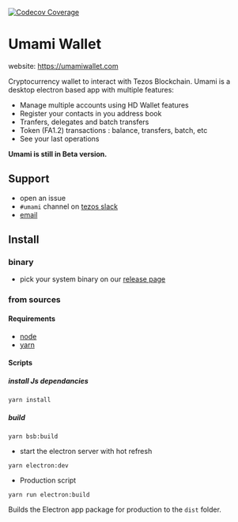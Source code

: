 [![Codecov Coverage](https://img.shields.io/codecov/c/gitlab/nomadic-labs/ref-wallet/coverage.svg?style=flat-square)](https://codecov.io/gl/nomadic-labs/ref-wallet/)

Umami Wallet
===========================================================================

website: https://umamiwallet.com

Cryptocurrency wallet to interact with Tezos Blockchain.
Umami is a desktop electron based app with multiple features:

- Manage multiple accounts using HD Wallet features
- Register your contacts in you address book
- Tranfers, delegates and batch transfers
- Token (FA1.2) transactions : balance, transfers, batch, etc
- See your last operations

__Umami is still in Beta version.__

## Support

- open an issue
- `#umami` channel on [tezos slack](https://tezos-dev.slack.com)
- [email](mailto:incoming+nomadic-labs-umami-wallet-umami-20392089-issue-@incoming.gitlab.com)

## Install

### binary

- pick your system binary on our [release page](https://gitlab.com/nomadic-labs/umami-wallet/umami/-/releases)

### from sources

#### Requirements

* [node](https://nodejs.org)
* [yarn](https://yarnpkg.com)

#### Scripts

##### install Js dependancies

```
yarn install
```

##### build

```
yarn bsb:build
```

* start the electron server with hot refresh

```
yarn electron:dev
```

* Production script

```
yarn run electron:build
```

Builds the Electron app package for production to the `dist` folder.
